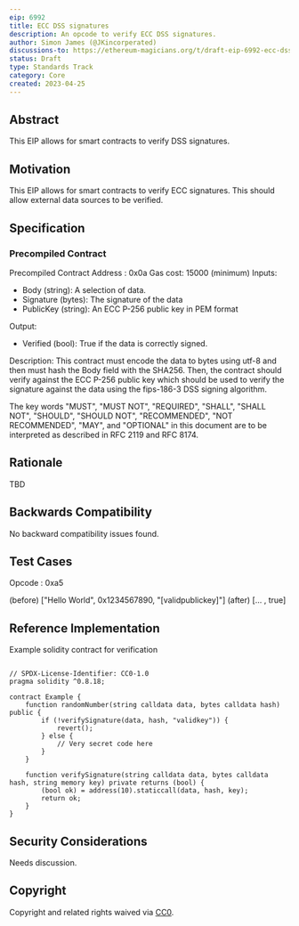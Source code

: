 ```yaml
---
eip: 6992
title: ECC DSS signatures
description: An opcode to verify ECC DSS signatures.
author: Simon James (@JKincorperated)
discussions-to: https://ethereum-magicians.org/t/draft-eip-6992-ecc-dss-signatures/14153
status: Draft
type: Standards Track
category: Core
created: 2023-04-25
---
```


## Abstract

This EIP allows for smart contracts to verify DSS signatures.

## Motivation

This EIP allows for smart contracts to verify ECC signatures. This should allow external data sources to be verified.

## Specification

### Precompiled Contract

Precompiled Contract Address : 0x0a
Gas cost: 15000 (minimum)
Inputs:

- Body (string): A selection of data.
- Signature (bytes): The signature of the data
- PublicKey (string): An ECC P-256 public key in PEM format

Output:

- Verified (bool): True if the data is correctly signed.

Description:
This contract must encode the data to bytes using utf-8 and then must hash the Body field with the SHA256. Then, the contract should verify against the ECC P-256 public key which should be used to verify the signature against the data using the fips-186-3 DSS signing algorithm.

The key words "MUST", "MUST NOT", "REQUIRED", "SHALL", "SHALL NOT", "SHOULD", "SHOULD NOT", "RECOMMENDED", "NOT RECOMMENDED", "MAY", and "OPTIONAL" in this document are to be interpreted as described in RFC 2119 and RFC 8174.

## Rationale

TBD

## Backwards Compatibility

No backward compatibility issues found.

## Test Cases

Opcode : 0xa5

(before) ["Hello World", 0x1234567890, "[validpublickey]"]
(after)  [... , true]

## Reference Implementation

Example solidity contract for verification

```

// SPDX-License-Identifier: CC0-1.0
pragma solidity ^0.8.18;

contract Example {
    function randomNumber(string calldata data, bytes calldata hash) public {
        if (!verifySignature(data, hash, "validkey")) {
            revert();
        } else {
            // Very secret code here
        }
    } 

    function verifySignature(string calldata data, bytes calldata hash, string memory key) private returns (bool) {
        (bool ok) = address(10).staticcall(data, hash, key);
        return ok;
    }
}

```

## Security Considerations

Needs discussion.

## Copyright

Copyright and related rights waived via [CC0](../LICENSE.md).
